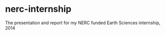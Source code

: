 nerc-internship
===============

The presentation and report for my NERC funded Earth Sciences internship, 2014
